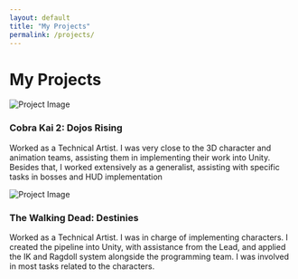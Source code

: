 ```yaml
---
layout: default
title: "My Projects"
permalink: /projects/
---
```


# My Projects

<div class="projects">
    <div class="project">
        <img src="https://shared.akamai.steamstatic.com/store_item_assets/steam/apps/1681870/capsule_616x353.jpg?t=1669645937" alt="Project Image">
        <h3>Cobra Kai 2: Dojos Rising</h3>
        <p>Worked as a Technical Artist. I was very close to the 3D character and animation teams, assisting them in implementing their work into Unity. Besides that, I worked extensively as a generalist, assisting with specific tasks in bosses and HUD implementation</p>
    </div>
    <div class="project">
        <img src="https://img.tapimg.net/market/images/bf013749c59683feea2733c2bcf408b0.jpg?imageView2/2/w/1080/h/1080/q/80/format/jpg/interlace/1/ignore-error/1" alt="Project Image">
        <h3>The Walking Dead: Destinies</h3>
        <p>Worked as a Technical Artist. I was in charge of implementing characters. I created the pipeline into Unity, with assistance from the Lead, and applied the IK and Ragdoll system alongside the programming team. I was involved in most tasks related to the characters.</p>
    </div>
</div>